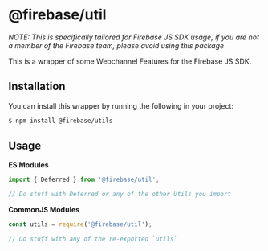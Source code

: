 # @firebase/util

_NOTE: This is specifically tailored for Firebase JS SDK usage, if you are not a
member of the Firebase team, please avoid using this package_

This is a wrapper of some Webchannel Features for the Firebase JS SDK.

## Installation

You can install this wrapper by running the following in your project:

```bash
$ npm install @firebase/utils
```

## Usage

**ES Modules**

```javascript
import { Deferred } from '@firebase/util';

// Do stuff with Deferred or any of the other Utils you import
```

**CommonJS Modules**

```javascript
const utils = require('@firebase/util');

// Do stuff with any of the re-exported `utils`
```
